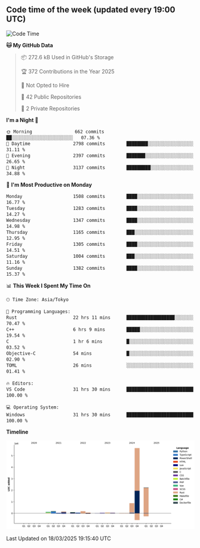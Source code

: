 ## Code time of the week (updated every 19:00 UTC)

<!--START_SECTION:waka-->
![Code Time](http://img.shields.io/badge/Code%20Time-4%2C451%20hrs%2047%20mins-blue)

**🐱 My GitHub Data** 

> 📦 272.6 kB Used in GitHub's Storage 
 > 
> 🏆 372 Contributions in the Year 2025
 > 
> 🚫 Not Opted to Hire
 > 
> 📜 42 Public Repositories 
 > 
> 🔑 2 Private Repositories 
 > 
**I'm a Night 🦉** 

```text
🌞 Morning                662 commits         ██░░░░░░░░░░░░░░░░░░░░░░░   07.36 % 
🌆 Daytime                2798 commits        ████████░░░░░░░░░░░░░░░░░   31.11 % 
🌃 Evening                2397 commits        ███████░░░░░░░░░░░░░░░░░░   26.65 % 
🌙 Night                  3137 commits        █████████░░░░░░░░░░░░░░░░   34.88 % 
```
📅 **I'm Most Productive on Monday** 

```text
Monday                   1508 commits        ████░░░░░░░░░░░░░░░░░░░░░   16.77 % 
Tuesday                  1283 commits        ████░░░░░░░░░░░░░░░░░░░░░   14.27 % 
Wednesday                1347 commits        ████░░░░░░░░░░░░░░░░░░░░░   14.98 % 
Thursday                 1165 commits        ███░░░░░░░░░░░░░░░░░░░░░░   12.95 % 
Friday                   1305 commits        ████░░░░░░░░░░░░░░░░░░░░░   14.51 % 
Saturday                 1004 commits        ███░░░░░░░░░░░░░░░░░░░░░░   11.16 % 
Sunday                   1382 commits        ████░░░░░░░░░░░░░░░░░░░░░   15.37 % 
```


📊 **This Week I Spent My Time On** 

```text
🕑︎ Time Zone: Asia/Tokyo

💬 Programming Languages: 
Rust                     22 hrs 11 mins      ██████████████████░░░░░░░   70.47 % 
C++                      6 hrs 9 mins        █████░░░░░░░░░░░░░░░░░░░░   19.54 % 
C                        1 hr 6 mins         █░░░░░░░░░░░░░░░░░░░░░░░░   03.52 % 
Objective-C              54 mins             █░░░░░░░░░░░░░░░░░░░░░░░░   02.90 % 
TOML                     26 mins             ░░░░░░░░░░░░░░░░░░░░░░░░░   01.41 % 

🔥 Editors: 
VS Code                  31 hrs 30 mins      █████████████████████████   100.00 % 

💻 Operating System: 
Windows                  31 hrs 30 mins      █████████████████████████   100.00 % 
```

**Timeline**

![Lines of Code chart](https://raw.githubusercontent.com/SARDONYX-sard/SARDONYX-sard/main/assets/bar_graph.png)


 Last Updated on 18/03/2025 19:15:40 UTC
<!--END_SECTION:waka-->